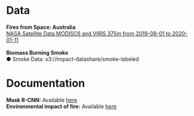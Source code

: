 # Data
**Fires from Space: Australia** <br/>
[NASA Satellite Data MODISC6 and VIIRS 375m from 2019-08-01 to 2020-01-11](https://www.kaggle.com/carlosparadis/fires-from-space-australia-and-new-zeland) <br/>
<br/>
**Biomass Burning Smoke**<br/>
●	Smoke Data: s3://impact-datashare/smoke-labeled <br/>
# Documentation
**Mask R-CNN:** Available [here](https://arxiv.org/abs/1703.06870) <br/>
**Environmental impact of fire:** Available [here](https://firesciencereviews.springeropen.com/articles/10.1186/s40038-016-0014-1)
